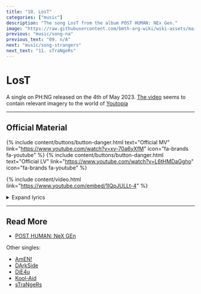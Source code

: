```yaml
---
title: "10. LosT"
categories: ["music"]
description: "The song LosT from the album POST HUMAN: NEx Gen."
image: "https://raw.githubusercontent.com/bmth-arg-wiki/wiki-assets/main/music/ph2/album_cover_300.png"
previous: "music/song-na"
previous_text: "09. n/A"
next: "music/song-strangers"
next_text: "11. sTraNgeRs"
---
```

#  LosT

A single on PH:NG released on the 4th of May 2023. [The video](https://www.youtube.com/watch?v=xv-70a6yXfM) 
seems to contain relevant imagery to the world of [Youtopia](../lore/youtopia)

***

## Official Material

{% include content/buttons/button-danger.html text="Official MV" link="https://www.youtube.com/watch?v=xv-70a6yXfM" icon="fa-brands fa-youtube" %}
{% include content/buttons/button-danger.html text="Official LV" link="https://www.youtube.com/watch?v=L6tHMDaGgho" icon="fa-brands fa-youtube" %}

{% include content/video.html link="https://www.youtube.com/embed/1IQpJULLt-4" %}

<details class="lyrics">
<summary>Expand lyrics</summary>
{{"
> watching evangelion
> with a big fat slug of ketamine
> i lost the plot a little while ago, oh-oh
> my dog just died
> my friends hate me
> i saw myself on mtv
> and my ego is not my amigo
>
> oh, maybe i don't belong on this planet
> red crescent moons all over my hands
> it's too much to take
> i can't understand it
>
> someone, tell me
> why am i this way?
> stupid medicine not doing anything
> what the hell is fucking wrong with me?
> i guess there's no remedy
> i'm so terribly lost
>
> imaginary enemies
> suicidal tendencies
> serotonin's proper on its arse, oh-oh
> i used to go to therapy
> but the doctor tried to section me
> the next time that i open up
> to someone will be my autopsy 
>
> because i don't think i belong on this planet
> red crescent moons all over my hands
> it's too much to take,
> i can't fucking stand it
>
> someone, tell me
> why am i this way?
> stupid medicine not doing anything
> what the hell is fucking wrong with me?
> i guess there's no remedy
> own worst enemy
> i'm so terribly lost
>
> if i keep this up
> i think i'm gonna break down
> if i keep this up
> i think i'm gonna break down
> i think i'm gonna break down
> i think i'm gonna break down
>
> someone, tell me
> why am i this way?
> stupid medicine not doing anything
> what the hell is fucking wrong with me?
> i guess there's no remedy
> i'm so terribly lost
> why am i this way?
> stupid medicine not doing anything
> what the hell is fucking wrong with me?
> i guess there's no remedy
> own worst enemy
> i'm so terribly lost
>
> Source: [lyrics video](https://www.youtube.com/watch?v=L6tHMDaGgho).
" | markdownify }}
</details>

***

## Read More

- [POST HUMAN: NeX GEn](ph-nex-gen)

Other singles:

- [AmEN!](song-amen)
- [DArkSide](song-darkside)
- [DiE4u](song-die4u)
- [Kool-Aid](song-koolaid)
- [sTraNgeRs](song-strangers)